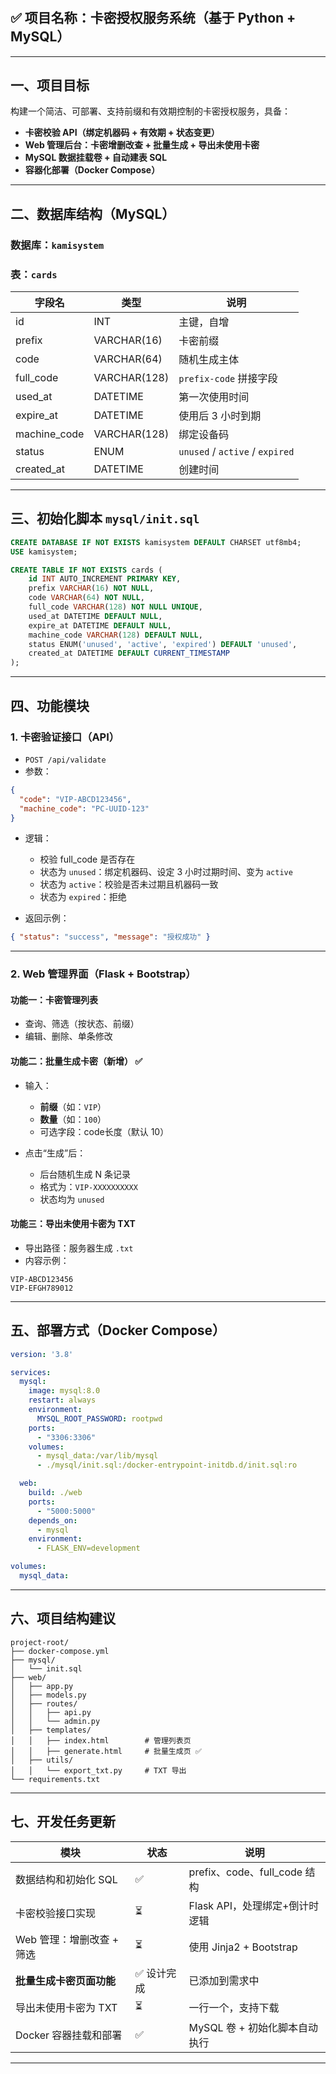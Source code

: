# 
## ✅ 项目名称：卡密授权服务系统（基于 Python + MySQL）

---

## 一、项目目标

构建一个简洁、可部署、支持前缀和有效期控制的卡密授权服务，具备：

* **卡密校验 API（绑定机器码 + 有效期 + 状态变更）**
* **Web 管理后台：卡密增删改查 + 批量生成 + 导出未使用卡密**
* **MySQL 数据挂载卷 + 自动建表 SQL**
* **容器化部署（Docker Compose）**

---

## 二、数据库结构（MySQL）

### 数据库：`kamisystem`

### 表：`cards`

| 字段名           | 类型           | 说明                              |
| ------------- | ------------ | ------------------------------- |
| id            | INT          | 主键，自增                           |
| prefix        | VARCHAR(16)  | 卡密前缀                            |
| code          | VARCHAR(64)  | 随机生成主体                          |
| full\_code    | VARCHAR(128) | `prefix-code` 拼接字段              |
| used\_at      | DATETIME     | 第一次使用时间                         |
| expire\_at    | DATETIME     | 使用后 3 小时到期                      |
| machine\_code | VARCHAR(128) | 绑定设备码                           |
| status        | ENUM         | `unused` / `active` / `expired` |
| created\_at   | DATETIME     | 创建时间                            |

---

## 三、初始化脚本 `mysql/init.sql`

```sql
CREATE DATABASE IF NOT EXISTS kamisystem DEFAULT CHARSET utf8mb4;
USE kamisystem;

CREATE TABLE IF NOT EXISTS cards (
    id INT AUTO_INCREMENT PRIMARY KEY,
    prefix VARCHAR(16) NOT NULL,
    code VARCHAR(64) NOT NULL,
    full_code VARCHAR(128) NOT NULL UNIQUE,
    used_at DATETIME DEFAULT NULL,
    expire_at DATETIME DEFAULT NULL,
    machine_code VARCHAR(128) DEFAULT NULL,
    status ENUM('unused', 'active', 'expired') DEFAULT 'unused',
    created_at DATETIME DEFAULT CURRENT_TIMESTAMP
);
```

---

## 四、功能模块

### 1. 卡密验证接口（API）

* `POST /api/validate`
* 参数：

```json
{
  "code": "VIP-ABCD123456",
  "machine_code": "PC-UUID-123"
}
```

* 逻辑：

  * 校验 full\_code 是否存在
  * 状态为 `unused`：绑定机器码、设定 3 小时过期时间、变为 `active`
  * 状态为 `active`：校验是否未过期且机器码一致
  * 状态为 `expired`：拒绝
* 返回示例：

```json
{ "status": "success", "message": "授权成功" }
```

---

### 2. Web 管理界面（Flask + Bootstrap）

#### 功能一：卡密管理列表

* 查询、筛选（按状态、前缀）
* 编辑、删除、单条修改

#### 功能二：**批量生成卡密（新增） ✅**

* 输入：

  * **前缀**（如：`VIP`）
  * **数量**（如：`100`）
  * 可选字段：code长度（默认 10）
* 点击“生成”后：

  * 后台随机生成 N 条记录
  * 格式为：`VIP-XXXXXXXXXX`
  * 状态均为 `unused`

#### 功能三：导出未使用卡密为 TXT

* 导出路径：服务器生成 `.txt`
* 内容示例：

```
VIP-ABCD123456
VIP-EFGH789012
```

---

## 五、部署方式（Docker Compose）

```yaml
version: '3.8'

services:
  mysql:
    image: mysql:8.0
    restart: always
    environment:
      MYSQL_ROOT_PASSWORD: rootpwd
    ports:
      - "3306:3306"
    volumes:
      - mysql_data:/var/lib/mysql
      - ./mysql/init.sql:/docker-entrypoint-initdb.d/init.sql:ro

  web:
    build: ./web
    ports:
      - "5000:5000"
    depends_on:
      - mysql
    environment:
      - FLASK_ENV=development

volumes:
  mysql_data:
```

---

## 六、项目结构建议

```
project-root/
├── docker-compose.yml
├── mysql/
│   └── init.sql
├── web/
│   ├── app.py
│   ├── models.py
│   ├── routes/
│   │   ├── api.py
│   │   └── admin.py
│   ├── templates/
│   │   ├── index.html        # 管理列表页
│   │   ├── generate.html     # 批量生成页 ✅
│   ├── utils/
│   │   └── export_txt.py     # TXT 导出
└── requirements.txt
```

---

## 七、开发任务更新

| 模块               | 状态     | 说明                        |
| ---------------- | ------ | ------------------------- |
| 数据结构和初始化 SQL     | ✅      | prefix、code、full\_code 结构 |
| 卡密校验接口实现         | ⏳      | Flask API，处理绑定+倒计时逻辑      |
| Web 管理：增删改查 + 筛选 | ⏳      | 使用 Jinja2 + Bootstrap     |
| **批量生成卡密页面功能**   | ✅ 设计完成 | 已添加到需求中                   |
| 导出未使用卡密为 TXT     | ⏳      | 一行一个，支持下载                 |
| Docker 容器挂载和部署   | ✅      | MySQL 卷 + 初始化脚本自动执行       |

---
